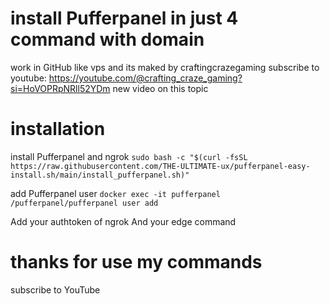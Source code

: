 # install Pufferpanel in just 4 command with domain 
work in GitHub like vps and its maked by craftingcrazegaming 
subscribe to youtube: https://youtube.com/@crafting_craze_gaming?si=HoVOPRpNRll52YDm
new video on this topic 
# installation
install Pufferpanel and ngrok
``sudo bash -c "$(curl -fsSL https://raw.githubusercontent.com/THE-ULTIMATE-ux/pufferpanel-easy-install.sh/main/install_pufferpanel.sh)"``

add Pufferpanel user 
``docker exec -it pufferpanel /pufferpanel/pufferpanel user add``

 Add your authtoken of ngrok
And your edge command 

# thanks for use my commands
subscribe to YouTube
